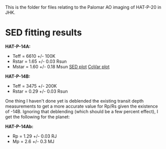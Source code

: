 This is the folder for files relating to the Palomar AO imaging of HAT-P-20 in JHK.

# SED fitting results

**HAT-P-14A:**
- Teff = 6610 +/- 100K
- Rstar = 1.65 +/- 0.03 Rsun
- Mstar = 1.60 +/- 0.18 Msun
[SED plot](https://github.com/TGBeatty/NRC33/blob/main/HATP20_AO_Results/SEDplot_HATP14_A.png)
[CoVar plot](https://github.com/TGBeatty/NRC33/blob/main/HATP20_AO_Results/SED_Covar_HATP14_A.png)
 
**HAT-P-14B:**
- Teff = 3475 +/- 200K
- Rstar = 0.29 +/- 0.03 Rsun
 
One thing I haven't done yet is deblended the existing transit depth measurements to get a more accurate value for Rp/Rs given the existence of -14B. Ignoring that deblending (which should be a few percent effect), I get the following for the planet:

**HAT-P-14Ab:**
- Rp = 1.29 +/- 0.03 RJ
- Mp = 2.6 +/- 0.3 MJ
